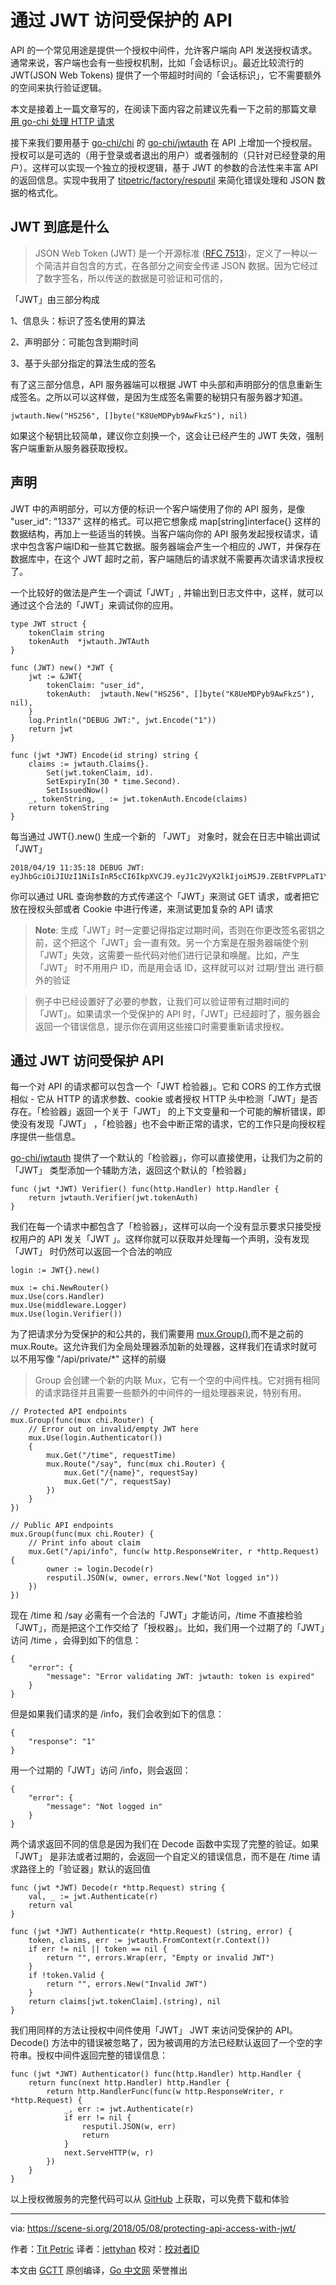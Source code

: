 # 通过 JWT 访问受保护的 API

API 的一个常见用途是提供一个授权中间件，允许客户端向 API 发送授权请求。通常来说，客户端也会有一些授权机制，比如「会话标识」。最近比较流行的 JWT(JSON Web Tokens) 提供了一个带超时时间的「会话标识」，它不需要额外的空间来执行验证逻辑。

本文是接着上一篇文章写的，在阅读下面内容之前建议先看一下之前的那篇文章 [用 go-chi 处理 HTTP 请求](https://scene-si.org/2018/03/12/handling-http-requests-with-go-chi/)

接下来我们要用基于 [go-chi/chi](https://github.com/go-chi/chi) 的 [go-chi/jwtauth](https://github.com/go-chi/jwtauth) 在 API 上增加一个授权层。授权可以是可选的（用于登录或者退出的用户）或者强制的（只针对已经登录的用户）。这样可以实现一个独立的授权逻辑，基于 JWT 的参数的合法性来丰富 API 的返回信息。实现中我用了 [titpetric/factory/resputil](https://github.com/titpetric/factory/tree/master/resputil) 来简化错误处理和 JSON 数据的格式化。

## JWT 到底是什么

> JSON Web Token (JWT) 是一个开源标准 ([RFC 7513](https://tools.ietf.org/html/rfc7519))，定义了一种以一个简洁并自包含的方式，在各部分之间安全传递 JSON 数据。因为它经过了数字签名，所以传送的数据是可验证和可信的，
    
「JWT」由三部分构成

1、信息头：标识了签名使用的算法

2、声明部分：可能包含到期时间

3、基于头部分指定的算法生成的签名

有了这三部分信息，API 服务器端可以根据 JWT 中头部和声明部分的信息重新生成签名。之所以可以这样做，是因为生成签名需要的秘钥只有服务器才知道。

    jwtauth.New("HS256", []byte("K8UeMDPyb9AwFkzS"), nil)
    
如果这个秘钥比较简单，建议你立刻换一个，这会让已经产生的 JWT 失效，强制客户端重新从服务器获取授权。

## 声明

JWT 中的声明部分，可以方便的标识一个客户端使用了你的 API 服务，是像 "user_id": "1337" 这样的格式。可以把它想象成 map[string]interface{} 这样的数据结构，再加上一些适当的转换。当客户端向你的 API 服务发起授权请求，请求中包含客户端ID和一些其它数据。服务器端会产生一个相应的 JWT，并保存在数据库中，在这个 JWT 超时之前，客户端随后的请求就不需要再次请求请求授权了。

一个比较好的做法是产生一个调试「JWT」, 并输出到日志文件中，这样，就可以通过这个合法的「JWT」来调试你的应用。

    type JWT struct {
    	tokenClaim string
    	tokenAuth  *jwtauth.JWTAuth
    }
    
    func (JWT) new() *JWT {
    	jwt := &JWT{
    		tokenClaim: "user_id",
    		tokenAuth:  jwtauth.New("HS256", []byte("K8UeMDPyb9AwFkzS"), nil),
    	}
    	log.Println("DEBUG JWT:", jwt.Encode("1"))
    	return jwt
    }
    
    func (jwt *JWT) Encode(id string) string {
    	claims := jwtauth.Claims{}.
    		Set(jwt.tokenClaim, id).
    		SetExpiryIn(30 * time.Second).
    		SetIssuedNow()
    	_, tokenString, _ := jwt.tokenAuth.Encode(claims)
    	return tokenString
    }

每当通过 JWT{}.new() 生成一个新的 「JWT」 对象时，就会在日志中输出调试「JWT」

    2018/04/19 11:35:18 DEBUG JWT: eyJhbGciOiJIUzI1NiIsInR5cCI6IkpXVCJ9.eyJ1c2VyX2lkIjoiMSJ9.ZEBtFVPPLaT1YxsNpIzVGSnM4Vo7ZrEvp77jKgfN66s

你可以通过 URL 查询参数的方式传递这个「JWT」来测试 GET 请求，或者把它放在授权头部或者 Cookie 中进行传递，来测试更加复杂的 API 请求

> **Note**: 生成「JWT」时一定要记得指定过期时间，否则在你更改签名密钥之前，这个把这个「JWT」会一直有效。另一个方案是在服务器端使个别「JWT」失效，这需要一些代码对他们进行记录和唤醒。比如，产生「JWT」 时不用用户 ID，而是用会话 ID，这样就可以对 过期/登出 进行额外的验证

> 例子中已经设置好了必要的参数，让我们可以验证带有过期时间的「JWT」。如果请求一个受保护的 API 时，「JWT」已经超时了，服务器会返回一个错误信息，提示你在调用这些接口时需要重新请求授权。

## 通过 JWT 访问受保护 API

每一个对 API 的请求都可以包含一个「JWT 检验器」。它和 CORS 的工作方式很相似 - 它从 HTTP 的请求参数、cookie 或者授权 HTTP 头中检测「JWT」是否存在。「检验器」返回一个关于「JWT」 的上下文变量和一个可能的解析错误，即使没有发现「JWT」 ，「检验器」也不会中断正常的请求，它的工作只是向授权程序提供一些信息。

[go-chi/jwtauth](https://github.com/go-chi/jwtauth) 提供了一个默认的「检验器」，你可以直接使用，让我们为之前的「JWT」 类型添加一个辅助方法，返回这个默认的「检验器」

    func (jwt *JWT) Verifier() func(http.Handler) http.Handler {
	    return jwtauth.Verifier(jwt.tokenAuth)
    }
    
我们在每一个请求中都包含了「检验器」，这样可以向一个没有显示要求只接受授权用户的 API 发关「JWT 」。这样你就可以获取并处理每一个声明，没有发现「JWT」 时仍然可以返回一个合法的响应

    login := JWT{}.new()
    
    mux := chi.NewRouter()
    mux.Use(cors.Handler)
    mux.Use(middleware.Logger)
    mux.Use(login.Verifier())

为了把请求分为受保护的和公共的，我们需要用 [mux.Group()](https://godoc.org/github.com/go-chi/chi#Mux.Group),而不是之前的 mux.Route。这允许我们为全局处理器添加新的处理器，这样我们在请求时就可以不用写像 "/api/private/*" 这样的前缀

> Group 会创建一个新的内联 Mux，它有一个空的中间件栈。它对拥有相同的请求路径并且需要一些额外的中间件的一组处理器来说，特别有用。

    // Protected API endpoints
    mux.Group(func(mux chi.Router) {
    	// Error out on invalid/empty JWT here
    	mux.Use(login.Authenticator())
    	{
    		mux.Get("/time", requestTime)
    		mux.Route("/say", func(mux chi.Router) {
    			mux.Get("/{name}", requestSay)
    			mux.Get("/", requestSay)
    		})
    	}
    })
    
    // Public API endpoints
    mux.Group(func(mux chi.Router) {
    	// Print info about claim
    	mux.Get("/api/info", func(w http.ResponseWriter, r *http.Request) {
    		owner := login.Decode(r)
    		resputil.JSON(w, owner, errors.New("Not logged in"))
    	})
    })

现在 /time 和 /say 必需有一个合法的「JWT」才能访问，/time 不直接检验「JWT」，而是把这个工作交给了「授权器」。比如，我们用一个过期了的「JWT」访问 /time ，会得到如下的信息：

    {
    	"error": {
    		"message": "Error validating JWT: jwtauth: token is expired"
    	}
    }

但是如果我们请求的是 /info，我们会收到如下的信息：

    {
    	"response": "1"
    }

用一个过期的「JWT」访问 /info，则会返回：

    {
    	"error": {
    		"message": "Not logged in"
    	}
    }

两个请求返回不同的信息是因为我们在 Decode 函数中实现了完整的验证。如果「JWT」 是非法或者过期的，会返回一个自定义的错误信息，而不是在 /time 请求路径上的「验证器」默认的返回值

    func (jwt *JWT) Decode(r *http.Request) string {
    	val, _ := jwt.Authenticate(r)
    	return val
    }
    
    func (jwt *JWT) Authenticate(r *http.Request) (string, error) {
    	token, claims, err := jwtauth.FromContext(r.Context())
    	if err != nil || token == nil {
    		return "", errors.Wrap(err, "Empty or invalid JWT")
    	}
    	if !token.Valid {
    		return "", errors.New("Invalid JWT")
    	}
    	return claims[jwt.tokenClaim].(string), nil
    }

我们用同样的方法让授权中间件使用「JWT」 JWT 来访问受保护的 API。Decode() 方法中的错误被忽略了，因为被调用的方法已经默认返回了一个空的字符串。授权中间件返回完整的错误信息：

    func (jwt *JWT) Authenticator() func(http.Handler) http.Handler {
    	return func(next http.Handler) http.Handler {
    		return http.HandlerFunc(func(w http.ResponseWriter, r *http.Request) {
    			_, err := jwt.Authenticate(r)
    			if err != nil {
    				resputil.JSON(w, err)
    				return
    			}
    			next.ServeHTTP(w, r)
    		})
    	}
    }


以上授权微服务的完整代码可以从 [GitHub](https://github.com/titpetric/books/tree/master/api-foundations/chapter4b-jwt) 上获取，可以免费下载和体验

----------------

via: https://scene-si.org/2018/05/08/protecting-api-access-with-jwt/

作者：[Tit Petric](https://scene-si.org/about)
译者：[jettyhan](https://github.com/jettyhan)
校对：[校对者ID](https://github.com/校对者ID)

本文由 [GCTT](https://github.com/studygolang/GCTT) 原创编译，[Go 中文网](https://studygolang.com/) 荣誉推出
